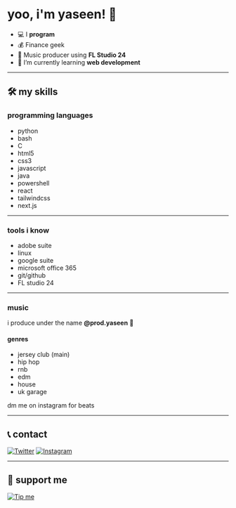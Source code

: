 #  yoo, i'm yaseen! 👋 

- 💻 I **program**
- 💰 Finance geek
- 🎵 Music producer using **FL Studio 24**
- 🌱 I’m currently learning **web development**

---

## 🛠️ my skills

### programming languages

- python
- bash
- C
- html5
- css3
- javascript
- java
- powershell
- react
- tailwindcss
- next.js

---

### tools i know

- adobe suite
- linux
- google suite
- microsoft office 365
- git/github
- FL studio 24

---

### music

i produce under the name **@prod.yaseen** 🎤 

#### genres

- jersey club (main)
- hip hop
- rnb
- edm
- house
- uk garage


dm me on instagram for beats

---
 
 ## 📞 contact
 
[![Twitter](https://img.shields.io/badge/Twitter-1DA1F2?style=for-the-badge&logo=twitter&logoColor=white)](https://twitter.com/yoboogie_0)
 [![Instagram](https://img.shields.io/badge/Instagram-E4405F?style=for-the-badge&logo=instagram&logoColor=white)](https://instagram.com/yaseen.pharaoh)

 ---
 
 ## 💖 support me
 
 [![Tip me](https://img.shields.io/badge/Buy%20Me%20a%20Coffee-ffdd00?style=for-the-badge&logo=buy-me-a-coffee&logoColor=black)](https://buymeacoffee.com/yoboogie)
